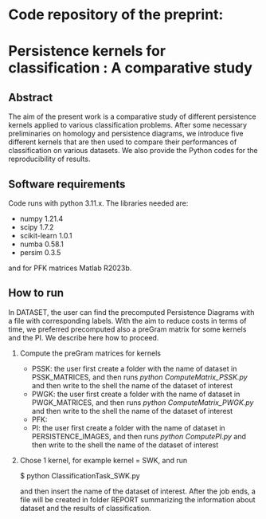 # Code repository of the preprint:
# Persistence kernels for classification : A comparative study

## **Abstract**

The aim of the present work is a comparative study of different persistence kernels applied to various classification problems. After some necessary preliminaries on homology and persistence diagrams, we introduce five different kernels that are then used to compare their performances of classification on various datasets. We also provide the Python codes for the reproducibility of results.

## **Software requirements**

Code runs with python 3.11.x. The libraries needed are:

- numpy 1.21.4
- scipy 1.7.2
- scikit-learn 1.0.1
- numba 0.58.1
- persim 0.3.5

and for PFK matrices Matlab R2023b.

## **How to run**

In DATASET, the user can find the precomputed Persistence Diagrams with a file with corresponding labels. With the aim to reduce costs in terms of time, we preferred precomputed also a preGram matrix for some kernels and the PI. We describe here how to proceed.

1. Compute the preGram matrices for kernels
     - PSSK: the user first create a folder with the name of dataset in PSSK_MATRICES, and then runs _python ComputeMatrix_PSSK.py_ and then write to the shell the name of the dataset of interest
     - PWGK: the user first create a folder with the name of dataset in PWGK_MATRICES, and then runs _python ComputeMatrix_PWGK.py_ and then write to the shell the name of the dataset of interest
     - PFK: 
     - PI: the user first create a folder with the name of dataset in PERSISTENCE_IMAGES, and then runs _python ComputePI.py_ and then write to the shell the name of the dataset of interest
  
2. Chose 1 kernel, for example kernel = SWK, and run
   
   $ python ClassificationTask_SWK.py
   
   and then insert the name of the dataset of interest. After the job ends, a file will be created in folder REPORT summarizing the information about dataset and the results of classification.
